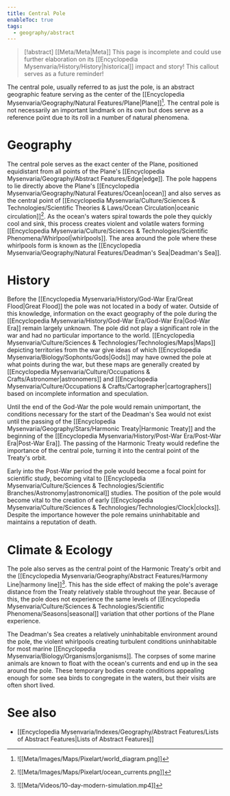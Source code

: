 ```yaml
---
title: Central Pole
enableToc: true
tags:
  - geography/abstract
---
```


>[!abstract] [[Meta/Meta|Meta]]
>This page is incomplete and could use further elaboration on its [[Encyclopedia Mysenvaria/History/History|historical]] impact and story! This callout serves as a future reminder!

The central pole, usually referred to as just the pole, is an abstract geographic feature serving as the center of the [[Encyclopedia Mysenvaria/Geography/Natural Features/Plane|Plane]][^figure1]. The central pole is not necessarily an important landmark on its own but does serve as a reference point due to its roll in a number of natural phenomena.
# Geography
The central pole serves as the exact center of the Plane, positioned equidistant from all points of the Plane's [[Encyclopedia Mysenvaria/Geography/Abstract Features/Edge|edge]]. The pole happens to lie directly above the Plane's [[Encyclopedia Mysenvaria/Geography/Natural Features/Ocean|ocean]] and also serves as the central point of [[Encyclopedia Mysenvaria/Culture/Sciences & Technologies/Scientific Theories & Laws/Ocean Circulation|oceanic circulation]][^figure2]. As the ocean's waters spiral towards the pole they quickly cool and sink, this process creates violent and volatile waters forming [[Encyclopedia Mysenvaria/Culture/Sciences & Technologies/Scientific Phenomena/Whirlpool|whirlpools]]. The area around the pole where these whirlpools form is known as the [[Encyclopedia Mysenvaria/Geography/Natural Features/Deadman's Sea|Deadman's Sea]].
# History
Before the [[Encyclopedia Mysenvaria/History/God-War Era/Great Flood|Great Flood]] the pole was not located in a body of water. Outside of this knowledge, information on the exact geography of the pole during the [[Encyclopedia Mysenvaria/History/God-War Era/God-War Era|God-War Era]] remain largely unknown. The pole did not play a significant role in the war and had no particular importance to the world. [[Encyclopedia Mysenvaria/Culture/Sciences & Technologies/Technologies/Maps|Maps]] depicting territories from the war give ideas of which [[Encyclopedia Mysenvaria/Biology/Sophonts/Gods|Gods]] may have owned the pole at what points during the war, but these maps are generally created by [[Encyclopedia Mysenvaria/Culture/Occupations & Crafts/Astronomer|astronomers]] and [[Encyclopedia Mysenvaria/Culture/Occupations & Crafts/Cartographer|cartographers]] based on incomplete information and speculation. 

Until the end of the God-War the pole would remain unimportant, the conditions necessary for the start of the Deadman's Sea would not exist until the passing of the [[Encyclopedia Mysenvaria/Geography/Stars/Harmonic Treaty|Harmonic Treaty]] and the beginning of the [[Encyclopedia Mysenvaria/History/Post-War Era/Post-War Era|Post-War Era]]. The passing of the Harmonic Treaty would redefine the importance of the central pole, turning it into the central point of the Treaty's orbit.

Early into the Post-War period the pole would become a focal point for scientific study, becoming vital to [[Encyclopedia Mysenvaria/Culture/Sciences & Technologies/Scientific Branches/Astronomy|astronomical]] studies. The position of the pole would become vital to the creation of early [[Encyclopedia Mysenvaria/Culture/Sciences & Technologies/Technologies/Clock|clocks]]. Despite the importance however the pole remains uninhabitable and maintains a reputation of death.
# Climate & Ecology
The pole also serves as the central point of the Harmonic Treaty's orbit and the [[Encyclopedia Mysenvaria/Geography/Abstract Features/Harmony Line|harmony line]][^figure3]. This has the side effect of making the pole's average distance from the Treaty relatively stable throughout the year. Because of this, the pole does not experience the same levels of [[Encyclopedia Mysenvaria/Culture/Sciences & Technologies/Scientific Phenomena/Seasons|seasonal]] variation that other portions of the Plane experience.

The Deadman's Sea creates a relatively uninhabitable environment around the pole, the violent whirlpools creating turbulent conditions uninhabitable for most marine [[Encyclopedia Mysenvaria/Biology/Organisms|organisms]]. The corpses of some marine animals are known to float with the ocean's currents and end up in the sea around the pole. These temporary bodies create conditions appealing enough for some sea birds to congregate in the waters, but their visits are often short lived.
# See also
- [[Encyclopedia Mysenvaria/Indexes/Geography/Abstract Features/Lists of Abstract Features|Lists of Abstract Features]]

[^figure1]: ![[Meta/Images/Maps/Pixelart/world_diagram.png]]
[^figure2]: ![[Meta/Images/Maps/Pixelart/ocean_currents.png]]
[^figure3]: ![[Meta/Videos/10-day-modern-simulation.mp4]]